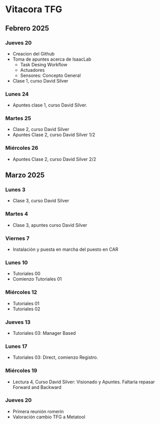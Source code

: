 # Vitacora TFG
## Febrero 2025
### Jueves 20
- Creacion del Github
- Toma de apuntes acerca de IsaacLab
    - Task Desing Workflow
    - Actuadores
    - Sensores: Concepto General
- Clase 1, curso David Silver
### Lunes 24
- Apuntes clase 1, curso David Silver.
### Martes 25
- Clase 2, curso David Silver
- Apuntes Clase 2, curso David Silver 1/2
### Miércoles 26
- Apuntes Clase 2, curso David Silver 2/2
## Marzo 2025
### Lunes 3
- Clase 3, curso David Silver
### Martes 4
- Clase 3, apuntes curso David Silver
### Viernes 7
- Instalación y puesta en marcha del puesto en CAR
### Lunes 10
- Tutoriales 00
- Comienzo Tutoriales 01
### Miércoles 12
- Tutoriales 01
- Tutoriales 02
### Jueves 13
- Tutoriales 03: Manager Based
### Lunes 17
- Tutoriales 03: Direct, comienzo Registro.
### Miércoles 19
- Lectura 4, Curso David Silver: Visionado y Apuntes. Faltaría repasar Forward and Backward
### Jueves 20
- Primera reunión romerín
- Valoración cambio TFG a Metatool
